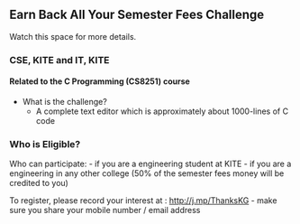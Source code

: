 <!-- title: Earn While You Learn -->

## Earn Back All Your Semester Fees Challenge

Watch this space for more details. 

### CSE, KITE and IT, KITE

#### Related to the C Programming (CS8251) course

 - What is the challenge? 
	 - A complete text editor which is approximately about 1000-lines of C code 

### Who is Eligible?
Who can participate: 
	- if you are a engineering student at KITE 
	- if you are a engineering in any other college (50% of the semester fees money will be credited to you) 

To register, please record your interest at : 
http://j.mp/ThanksKG - make sure you share your mobile number / email address 




